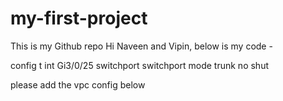 # my-first-project
This is my Github repo 
Hi Naveen and Vipin, below is my code -

config t
int Gi3/0/25
switchport
switchport mode trunk
no shut

please add the vpc config below

